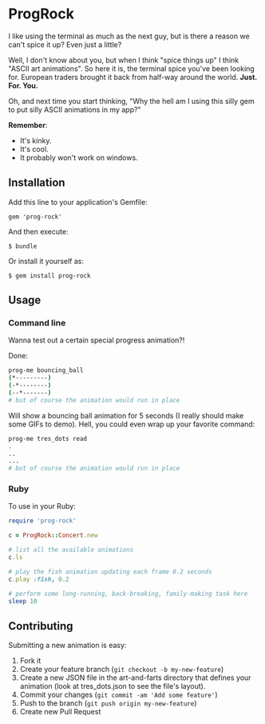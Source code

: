 # ProgRock

I like using the terminal as much as the next guy, but is there a reason we can't spice it up?
Even just a little? 

Well, I don't know about you, but when I think "spice things up" I think "ASCII art animations". 
So here it is, the terminal spice you've been looking for. 
European traders brought it back from half-way around the world. __Just. For. You.__

Oh, and next time you start thinking, "Why the hell am I using this silly gem to put silly ASCII animations in my app?"

__Remember__:

* It's kinky. 
* It's cool. 
* It probably won't work on windows.

## Installation

Add this line to your application's Gemfile:

    gem 'prog-rock'

And then execute:

    $ bundle

Or install it yourself as:

    $ gem install prog-rock

## Usage

### Command line

Wanna test out a certain special progress animation?! 

Done:

```bash
prog-me bouncing_ball
(*---------)
(-*--------)
(--*-------)
# but of course the animation would run in place
```

Will show a bouncing ball animation for 5 seconds (I really should make some GIFs to demo). Hell, you could even wrap up your favorite command:

```bash
prog-me tres_dots read
.
..
...
# but of course the animation would run in place
```

### Ruby

To use in your Ruby:

```ruby
require 'prog-rock'

c = ProgRock::Concert.new

# list all the available animations
c.ls

# play the fish animation updating each frame 0.2 seconds
c.play :fish, 0.2

# perform some long-running, back-breaking, family-making task here
sleep 10
```

## Contributing

Submitting a new animation is easy:

1. Fork it
2. Create your feature branch (`git checkout -b my-new-feature`)
3. Create a new JSON file in the art-and-farts directory that defines your animation (look at tres_dots.json to see the file's layout).
4. Commit your changes (`git commit -am 'Add some feature'`)
5. Push to the branch (`git push origin my-new-feature`)
6. Create new Pull Request
